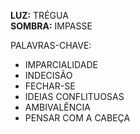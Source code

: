 **LUZ:** TRÉGUA  
**SOMBRA:** IMPASSE

PALAVRAS-CHAVE:
- IMPARCIALIDADE
- INDECISÃO
- FECHAR-SE
- IDEIAS CONFLITUOSAS
- AMBIVALÊNCIA
- PENSAR COM A CABEÇA